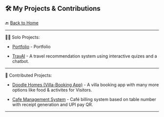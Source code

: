 ## 🛠️ My Projects & Contributions

🔙 [Back to Home](README.md)

---

👨‍💻 Solo Projects:

- [Portfolio](https://github.com/Girish312/portfolio) - Portfolio

- [TravAI](https://github.com/Girish312/TravAI) - A travel recommendation system using interactive quizes and a chatbot.

---

👥 Contributed Projects:

- [Doodle Homes (Villa-Booking App)](https://github.com/Varad11220/dh-varad.git) - A villa booking app with many more options like food & activites for Visitors.

- [Cafe Management System](https://github.com/Girish312/Cafe-Management-System) - Café billing system based on table number with receipt generation and UPI pay QR.

---
